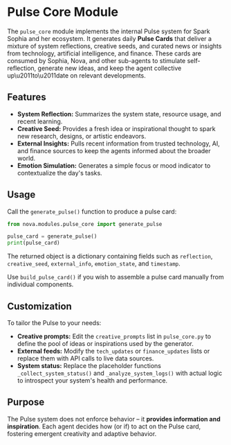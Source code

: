 # Pulse Core Module

The `pulse_core` module implements the internal Pulse system for Spark Sophia and her ecosystem.  It generates daily **Pulse Cards** that deliver a mixture of system reflections, creative seeds, and curated news or insights from technology, artificial intelligence, and finance.  These cards are consumed by Sophia, Nova, and other sub-agents to stimulate self-reflection, generate new ideas, and keep the agent collective up\u2011to\u2011date on relevant developments.

## Features

- **System Reflection:** Summarizes the system state, resource usage, and recent learning.
- **Creative Seed:** Provides a fresh idea or inspirational thought to spark new research, designs, or artistic endeavors.
- **External Insights:** Pulls recent information from trusted technology, AI, and finance sources to keep the agents informed about the broader world.
- **Emotion Simulation:** Generates a simple focus or mood indicator to contextualize the day's tasks.

## Usage

Call the `generate_pulse()` function to produce a pulse card:

```python
from nova.modules.pulse_core import generate_pulse

pulse_card = generate_pulse()
print(pulse_card)
```

The returned object is a dictionary containing fields such as `reflection`, `creative_seed`, `external_info`, `emotion_state`, and `timestamp`.

Use `build_pulse_card()` if you wish to assemble a pulse card manually from individual components.

## Customization

To tailor the Pulse to your needs:

- **Creative prompts:** Edit the `creative_prompts` list in `pulse_core.py` to define the pool of ideas or inspirations used by the generator.
- **External feeds:** Modify the `tech_updates` or `finance_updates` lists or replace them with API calls to live data sources.
- **System status:** Replace the placeholder functions `_collect_system_status()` and `_analyze_system_logs()` with actual logic to introspect your system's health and performance.

## Purpose

The Pulse system does not enforce behavior – it **provides information and inspiration**.  Each agent decides how (or if) to act on the Pulse card, fostering emergent creativity and adaptive behavior.
